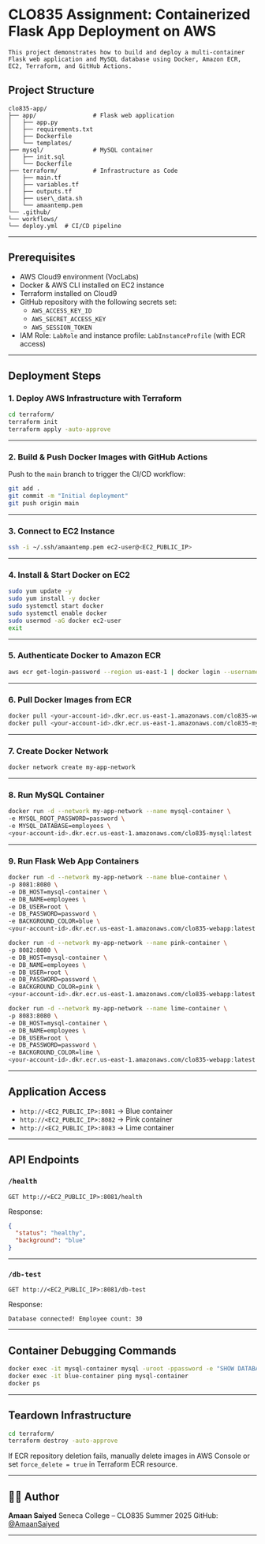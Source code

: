 
# CLO835 Assignment: Containerized Flask App Deployment on AWS
```
This project demonstrates how to build and deploy a multi-container Flask web application and MySQL database using Docker, Amazon ECR, EC2, Terraform, and GitHub Actions.

```
## Project Structure

```
clo835-app/
├── app/                # Flask web application
│   ├── app.py
│   ├── requirements.txt
│   ├── Dockerfile
│   └── templates/
├── mysql/              # MySQL container
│   ├── init.sql
│   └── Dockerfile
├── terraform/          # Infrastructure as Code
│   ├── main.tf
│   ├── variables.tf
│   ├── outputs.tf
│   ├── user\_data.sh
│   └── amaantemp.pem
└── .github/
└── workflows/
└── deploy.yml  # CI/CD pipeline

````

---

## Prerequisites

- AWS Cloud9 environment (VocLabs)
- Docker & AWS CLI installed on EC2 instance
- Terraform installed on Cloud9
- GitHub repository with the following secrets set:
  - `AWS_ACCESS_KEY_ID`
  - `AWS_SECRET_ACCESS_KEY`
  - `AWS_SESSION_TOKEN`
- IAM Role: `LabRole` and instance profile: `LabInstanceProfile` (with ECR access)

---

## Deployment Steps

### 1. Deploy AWS Infrastructure with Terraform

```bash
cd terraform/
terraform init
terraform apply -auto-approve
````

---

### 2. Build & Push Docker Images with GitHub Actions

Push to the `main` branch to trigger the CI/CD workflow:

```bash
git add .
git commit -m "Initial deployment"
git push origin main
```

---

### 3. Connect to EC2 Instance

```bash
ssh -i ~/.ssh/amaantemp.pem ec2-user@<EC2_PUBLIC_IP>
```

---

### 4. Install & Start Docker on EC2

```bash
sudo yum update -y
sudo yum install -y docker
sudo systemctl start docker
sudo systemctl enable docker
sudo usermod -aG docker ec2-user
exit
```

---

### 5. Authenticate Docker to Amazon ECR

```bash
aws ecr get-login-password --region us-east-1 | docker login --username AWS --password-stdin <your-account-id>.dkr.ecr.us-east-1.amazonaws.com
```

---

### 6. Pull Docker Images from ECR

```bash
docker pull <your-account-id>.dkr.ecr.us-east-1.amazonaws.com/clo835-webapp:latest
docker pull <your-account-id>.dkr.ecr.us-east-1.amazonaws.com/clo835-mysql:latest
```

---

### 7. Create Docker Network

```bash
docker network create my-app-network
```

---

### 8. Run MySQL Container

```bash
docker run -d --network my-app-network --name mysql-container \
-e MYSQL_ROOT_PASSWORD=password \
-e MYSQL_DATABASE=employees \
<your-account-id>.dkr.ecr.us-east-1.amazonaws.com/clo835-mysql:latest
```

---

### 9. Run Flask Web App Containers

```bash
docker run -d --network my-app-network --name blue-container \
-p 8081:8080 \
-e DB_HOST=mysql-container \
-e DB_NAME=employees \
-e DB_USER=root \
-e DB_PASSWORD=password \
-e BACKGROUND_COLOR=blue \
<your-account-id>.dkr.ecr.us-east-1.amazonaws.com/clo835-webapp:latest

docker run -d --network my-app-network --name pink-container \
-p 8082:8080 \
-e DB_HOST=mysql-container \
-e DB_NAME=employees \
-e DB_USER=root \
-e DB_PASSWORD=password \
-e BACKGROUND_COLOR=pink \
<your-account-id>.dkr.ecr.us-east-1.amazonaws.com/clo835-webapp:latest

docker run -d --network my-app-network --name lime-container \
-p 8083:8080 \
-e DB_HOST=mysql-container \
-e DB_NAME=employees \
-e DB_USER=root \
-e DB_PASSWORD=password \
-e BACKGROUND_COLOR=lime \
<your-account-id>.dkr.ecr.us-east-1.amazonaws.com/clo835-webapp:latest
```

---

## Application Access

* `http://<EC2_PUBLIC_IP>:8081` → Blue container
* `http://<EC2_PUBLIC_IP>:8082` → Pink container
* `http://<EC2_PUBLIC_IP>:8083` → Lime container

---

## API Endpoints

### `/health`

```http
GET http://<EC2_PUBLIC_IP>:8081/health
```

Response:

```json
{
  "status": "healthy",
  "background": "blue"
}
```

---

### `/db-test`

```http
GET http://<EC2_PUBLIC_IP>:8081/db-test
```

Response:

```
Database connected! Employee count: 30
```

---

## Container Debugging Commands

```bash
docker exec -it mysql-container mysql -uroot -ppassword -e "SHOW DATABASES;"
docker exec -it blue-container ping mysql-container
docker ps
```

---

## Teardown Infrastructure

```bash
cd terraform/
terraform destroy -auto-approve
```

If ECR repository deletion fails, manually delete images in AWS Console or set `force_delete = true` in Terraform ECR resource.

---


## 👨‍💻 Author

**Amaan Saiyed**
Seneca College – CLO835
Summer 2025
GitHub: [@AmaanSaiyed](https://github.com/AmaanSaiyed)

---



